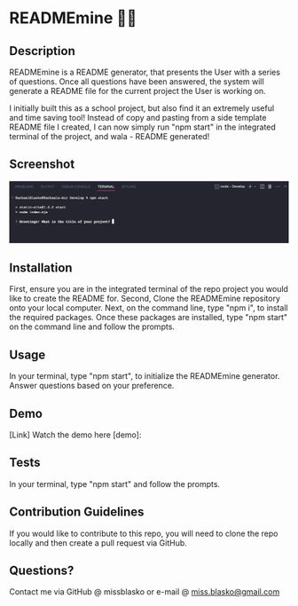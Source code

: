 # READMEmine ✍🏼

## Description

READMEmine is a README generator, that presents the User with a series of questions. Once all questions have been answered, the system will generate a README file for the current project the User is working on.

I initially built this as a school project, but also find it an extremely useful and time saving tool! Instead of copy and pasting from a side template README file I created, I can now simply run "npm start" in the integrated terminal of the project, and wala - README generated!

## Screenshot
![ALT](/Develop/assets/SS-READEMEmine1.png)
## Installation
First, ensure you are in the integrated terminal of the repo project you would like to create the README for. Second, Clone the READMEmine repository onto your local computer. Next, on the command line, type "npm i", to install the required packages. Once these packages are installed, type "npm start" on the command line and follow the prompts.

## Usage
In your terminal, type "npm start", to initialize the READMEmine generator. Answer questions based on your preference.
## Demo
[Link] Watch the demo here [demo]: 
## Tests
In your terminal, type "npm start" and follow the prompts.
## Contribution Guidelines
If you would like to contribute to this repo, you will need to clone the repo locally and then create a pull request via GitHub.
## Questions?
Contact me via GitHub @ missblasko or e-mail @ miss.blasko@gmail.com

